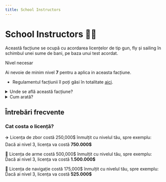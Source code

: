 ```yaml
---
title: School Instructors
---
```



# School Instructors 🧑‍🏫
Această facțiune se ocupă cu acordarea licențelor de tip gun, fly și sailing în schimbul unei sume de bani, pe baza unui test acordat.


<div class="warning-container">
    <p class="title">Nivel necesar</p>
    <p class="description">Ai nevoie de minim nivel <strong>7</strong> pentru a aplica in aceasta facțiune.</p>
</div>

- Regulamentul facțiunii îl poți găsi în totalitate [aici](https://ragepanel.b-hood.ro/rules/view/regulament-instructori "Link regulament SI").


<details class="details custom-block">
    <summary>Unde se află această facțiune?</summary>
    <p>![Locație SI](https://i.imgur.com/6cdeSkl.png "Locație SI")</p>
</details>

<details class="details custom-block">
    <summary>Cum arată?</summary>
    <p>![HQ SI](https://i.imgur.com/Ro3JQ3G.png "HQ SI")</p>
</details>

## Întrebări frecvente
### Cat costa o licență?

✈️ Licența de zbor costă 250,000$ înmulțit cu nivelul tău, spre exemplu: Dacă ai nivel 3, licența va costă **750.000$**

🔫 Licența de arme costă 500,000$ înmulțit cu nivelul tău, spre exemplu: Dacă ai nivel 3, licența va costă **1.500.000$**

🚢 Licența de navigație costă 175,000$ înmulțit cu nivelul tău, spre exemplu: Dacă ai nivel 3, licența va costă **525.000$**
